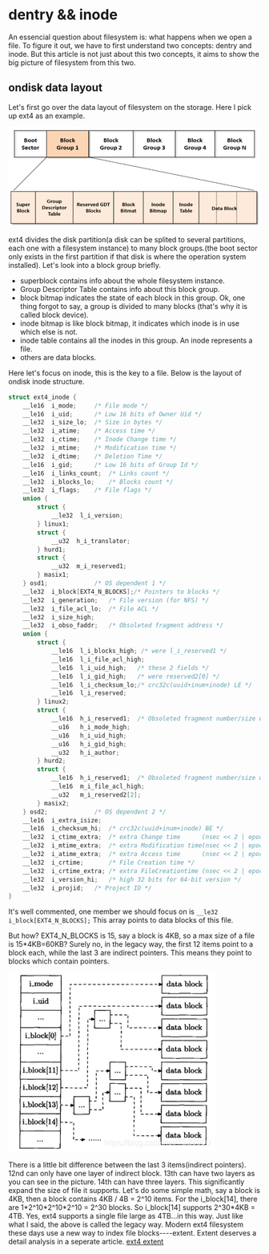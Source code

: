 # dentry && inode

An essencial question about filesystem is: what happens when we open a file. To
figure it out, we have to first understand two concepts: dentry and inode. But
this article is not just about this two concepts, it aims to show the big picture
of filesystem from this two.

## ondisk data layout

Let's first go over the data layout of filesystem on the storage. Here I pick up
ext4 as an example.

![](./images/ext4_layout.png)

ext4 divides the disk partition(a disk can be splited to several partitions, each one with a filesystem instance) to many block groups.(the boot sector only exists in the first partition if that disk is where the operation system installed).
Let's look into a block group briefly.
 * superblock contains info about the whole filesystem instance.
 * Group Descriptor Table contains info about this block group.
 * block bitmap indicates the state of each block in this group. Ok, one thing forgot to say, a group is divided to many blocks (that's why it is called block device).
 * inode bitmap is like block bitmap, it indicates which inode is in use
 which else is not.
 * inode table contains all the inodes in this group. An inode represents a
 file.
 * others are data blocks.

Here let's focus on inode, this is the key to a file. Below is the layout of ondisk
inode structure.

```c
struct ext4_inode {
	__le16	i_mode;		/* File mode */
	__le16	i_uid;		/* Low 16 bits of Owner Uid */
	__le32	i_size_lo;	/* Size in bytes */
	__le32	i_atime;	/* Access time */
	__le32	i_ctime;	/* Inode Change time */
	__le32	i_mtime;	/* Modification time */
	__le32	i_dtime;	/* Deletion Time */
	__le16	i_gid;		/* Low 16 bits of Group Id */
	__le16	i_links_count;	/* Links count */
	__le32	i_blocks_lo;	/* Blocks count */
	__le32	i_flags;	/* File flags */
	union {
		struct {
			__le32  l_i_version;
		} linux1;
		struct {
			__u32  h_i_translator;
		} hurd1;
		struct {
			__u32  m_i_reserved1;
		} masix1;
	} osd1;				/* OS dependent 1 */
	__le32	i_block[EXT4_N_BLOCKS];/* Pointers to blocks */
	__le32	i_generation;	/* File version (for NFS) */
	__le32	i_file_acl_lo;	/* File ACL */
	__le32	i_size_high;
	__le32	i_obso_faddr;	/* Obsoleted fragment address */
	union {
		struct {
			__le16	l_i_blocks_high; /* were l_i_reserved1 */
			__le16	l_i_file_acl_high;
			__le16	l_i_uid_high;	/* these 2 fields */
			__le16	l_i_gid_high;	/* were reserved2[0] */
			__le16	l_i_checksum_lo;/* crc32c(uuid+inum+inode) LE */
			__le16	l_i_reserved;
		} linux2;
		struct {
			__le16	h_i_reserved1;	/* Obsoleted fragment number/size which are removed in ext4 */
			__u16	h_i_mode_high;
			__u16	h_i_uid_high;
			__u16	h_i_gid_high;
			__u32	h_i_author;
		} hurd2;
		struct {
			__le16	h_i_reserved1;	/* Obsoleted fragment number/size which are removed in ext4 */
			__le16	m_i_file_acl_high;
			__u32	m_i_reserved2[2];
		} masix2;
	} osd2;				/* OS dependent 2 */
	__le16	i_extra_isize;
	__le16	i_checksum_hi;	/* crc32c(uuid+inum+inode) BE */
	__le32  i_ctime_extra;  /* extra Change time      (nsec << 2 | epoch) */
	__le32  i_mtime_extra;  /* extra Modification time(nsec << 2 | epoch) */
	__le32  i_atime_extra;  /* extra Access time      (nsec << 2 | epoch) */
	__le32  i_crtime;       /* File Creation time */
	__le32  i_crtime_extra; /* extra FileCreationtime (nsec << 2 | epoch) */
	__le32  i_version_hi;	/* high 32 bits for 64-bit version */
	__le32	i_projid;	/* Project ID */
}
```

It's well commented, one member we should focus on is `__le32	i_block[EXT4_N_BLOCKS];`
This array points to data blocks of this file.

But how? EXT4_N_BLOCKS is 15, say a block is 4KB, so a max size of a file is 15*4KB=60KB?
Surely no, in the legacy way, the first 12 items point to a block each, while the last 3
are indirect pointers. This means they point to blocks which contain pointers.

![](./images/indirect_inode.png)

There is a little bit difference between the last 3 items(indirect pointers).
12nd can only have one layer of indirect block. 13th can have two layers as you can see in the picture. 14th can have three layers.
This significantly expand the size of file it supports. Let's do some simple
math, say a block is 4KB, then a block contains 4KB / 4B = 2^10 items. For
the i_block[14], there are 1\*2^10\*2^10\*2^10 = 2^30 blocks. So i_block[14] supports 2^30\*4KB = 4TB. Yes, ext4 supports a single file large as 4TB...in this way.
Just like what I said, the above is called the legacy way. Modern ext4 filesystem these days use a new way to index file blocks----extent.
Extent deserves a detail analysis in a seperate article.
[ext4 extent](./extent.md)



